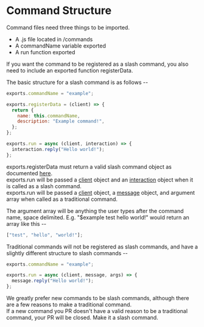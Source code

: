 # Command Structure

Command files need three things to be imported.

- A .js file located in /commands
- A commandName variable exported
- A run function exported

If you want the command to be registered as a slash command, you also need to include an exported function registerData.

The basic structure for a slash command is as follows --

```javascript
exports.commandName = "example";

exports.registerData = (client) => {
  return {
    name: this.commandName,
    description: "Example command!",
  };
};

exports.run = async (client, interaction) => {
  interaction.reply("Hello world!");
};
```

exports.registerData must return a valid slash command object as documented [here](https://discord.js.org/#/docs/discord.js/stable/typedef/ApplicationCommandData).  
exports.run will be passed a [client](https://discord.js.org/#/docs/discord.js/stable/class/Client) object and an [interaction](https://discord.js.org/#/docs/discord.js/stable/class/CommandInteraction) object when it is called as a slash command.  
exports.run will be passed a [client](https://discord.js.org/#/docs/discord.js/stable/class/Client) object, a [message](https://discord.js.org/#/docs/discord.js/stable/class/Message) object, and argument array when called as a traditional command.

The argument array will be anything the user types after the command name, space delimited. E.g. "$example test hello world!" would return an array like this --

```javascript
["test", "hello", "world!"];
```

Traditional commands will not be registered as slash commands, and have a slightly different structure to slash commands --

```javascript
exports.commandName = "example";

exports.run = async (client, message, args) => {
  message.reply("Hello world!");
};
```

We greatly prefer new commands to be slash commands, although there are a few reasons to make a traditional command.  
If a new command you PR doesn't have a valid reason to be a traditional command, your PR will be closed. Make it a slash command.
